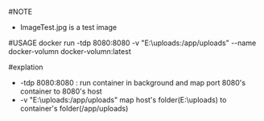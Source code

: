 #NOTE

- ImageTest.jpg is a test image

#USAGE
docker run -tdp 8080:8080 -v "E:\uploads:/app/uploads" --name docker-volumn docker-volumn:latest

#explation
- -tdp 8080:8080 : run container in background and map port 8080's container to 8080's host
- -v "E:\uploads:/app/uploads" map host's folder(E:\uploads) to container's folder(/app/uploads)